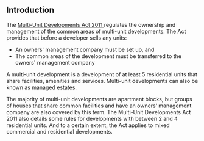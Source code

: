 ##  Introduction

The [ Multi-Unit Developments Act 2011
](http://www.lawreform.ie/_fileupload/RevisedActs/WithAnnotations/HTML/en_act_2011_0002.htm)
regulates the ownership and management of the common areas of multi-unit
developments. The Act provides that before a developer sells any units:

  * An owners' management company must be set up, and 
  * The common areas of the development must be transferred to the owners' management company 

A multi-unit development is a development of at least 5 residential units that
share facilities, amenities and services. Multi-unit developments can also be
known as managed estates.

The majority of multi-unit developments are apartment blocks, but groups of
houses that share common facilities and have an owners’ management company are
also covered by this term. The Multi-Unit Developments Act 2011 also details
some rules for developments with between 2 and 4 residential units. And to a
certain extent, the Act applies to mixed commercial and residential
developments.
